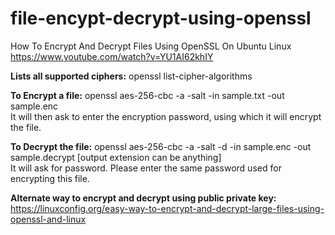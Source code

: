 # file-encypt-decrypt-using-openssl #

How To Encrypt And Decrypt Files Using OpenSSL On Ubuntu Linux
https://www.youtube.com/watch?v=YU1AI62khIY

**Lists all supported ciphers:**
openssl list-cipher-algorithms

**To Encrypt a file:**
openssl aes-256-cbc -a -salt -in sample.txt -out sample.enc    
It will then ask to enter the encryption password, using which it will encrypt the file.

**To Decrypt the file:**
openssl aes-256-cbc -a -salt -d -in sample.enc -out sample.decrypt   [output extension can be anything]    
It will ask for password. Please enter the same password used for encrypting this file.

**Alternate way to encrypt and decrypt using public private key:**
https://linuxconfig.org/easy-way-to-encrypt-and-decrypt-large-files-using-openssl-and-linux
